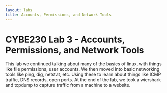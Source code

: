 ```yaml
---
layout: labs
title: Accounts, Permissions, and Network Tools
---
```

# CYBE230 Lab 3 - Accounts, Permissions, and Network Tools

This lab we continued talking about many of the basics of linux, with things like file permissions, user accounts. We then moved into basic networking tools like ping, dig, netstat, etc. Using these to learn about things like ICMP traffic, DNS records, open ports. At the end of the lab, we took a wiershark and tcpdump to capture traffic from a machine to a website.
